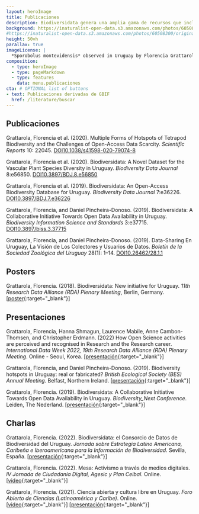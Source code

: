 ```yaml
---
layout: heroImage
title: Publicaciones
description: Biodiversidata genera una amplia gama de recursos que incluyen publicaciones, posters, presentaciones y charlas, derivados del trabajo de las y los integrantes del equipo
background: https://inaturalist-open-data.s3.amazonaws.com/photos/60508300/original.jpeg
#https://inaturalist-open-data.s3.amazonaws.com/photos/60508300/original.jpeg
height: 50vh
parallax: true
imageLicense: |
  *Sporobolus montevidensis* observed in Uruguay by Florencia Grattarola licensed under [CC BY](http://creativecommons.org/licenses/by/4.0/) via [iNaturalist](https://www.gbif.org/occurrence/2574126620)
composition:
  - type: heroImage
  - type: pageMarkdown
  - type: features
    data: menu.publicaciones
cta: # OPTIONAL list of buttons
- text: Publicaciones derivadas de GBIF
  href: /literature/buscar
---
```


## Publicaciones

Grattarola, Florencia et al. (2020). Multiple Forms of Hotspots of Tetrapod Biodiversity and the Challenges of Open-Access Data Scarcity. *Scientific Reports* 10: 22045. <a class="myDoi" href="https://doi.org/10.1038/s41598-020-79074-8" target="_blank"><span>DOI</span><span>10.1038/s41598-020-79074-8</span></a>

Grattarola, Florencia et al. (2020). Biodiversidata: A Novel Dataset for the Vascular Plant Species Diversity in Uruguay. *Biodiversity Data Journal* 8:e56850. <a class="myDoi" href="https://doi.org/10.3897/BDJ.8.e56850" target="_blank"><span>DOI</span><span>10.3897/BDJ.8.e56850</span></a>

Grattarola, Florencia et al. (2019). Biodiversidata: An Open-Access Biodiversity Database for Uruguay. *Biodiversity Data Journal* 7:e36226. <a class="myDoi" href="https://doi.org/10.3897/BDJ.7.e36226" target="_blank"><span>DOI</span><span>10.3897/BDJ.7.e36226</span></a>

Grattarola, Florencia, and Daniel Pincheira-Donoso. (2019). Biodiversidata: A Collaborative Initiative Towards Open Data Availability in Uruguay. *Biodiversity Information Science and Standards* 3:e37715. <a class="myDoi" href="https://doi.org/10.3897/biss.3.37715" target="_blank"><span>DOI</span><span>10.3897/biss.3.37715</span></a>

Grattarola, Florencia, and Daniel Pincheira-Donoso. (2019). Data-Sharing En Uruguay, La Visión de Los Colectores y Usuarios de Datos. *Boletín de la Sociedad Zoológica del Uruguay* 28(1): 1–14. <a class="myDoi" href="https://doi.org/10.26462/28.1.1" target="_blank"><span>DOI</span><span>10.26462/28.1.1</span></a>

## Posters

Grattarola, Florencia. (2018). Biodiversidata: New initiative for Uruguay. *11th Research Data Alliance (RDA) Plenary Meeting*, Berlin, Germany. [[poster](https://www.researchgate.net/publication/324363011_Biodiversidata_New_initiative_for_Uruguay){:target="_blank"}]


## Presentaciones

Grattarola, Florencia, Hanna Shmagun, Laurence Mabile, Anne Cambon-Thomsen, and Christopher Erdmann. (2022)
How Open Science activities are perceived and recognised in Research and the Research career. *International Data Week 2022, 19th Research Data Alliance (RDA) Plenary Meeting*. Online - Seoul, Korea. [[presentación](https://www.rd-alliance.org/system/files/documents/RDA%20P19%20SHARC%20ig%20session%20slides%20-%2020jun22.pdf){:target="_blank"}]  

Grattarola, Florencia, and Daniel Pincheira-Donoso. (2019). Biodiversity hotspots in Uruguay: real or fabricated? *British Ecological Society (BES) Annual Meeting*. Belfast, Northern Ireland. [[presentación](https://flograttarola.com/talk/biodiversity-hotspots-in-uruguay-real-or-fabricated/FGrattarola_BES2019_WEB.pdf){:target="_blank"}]  

Grattarola, Florencia. (2019). Biodiversidata: A Collaborative Initiative Towards Open Data Availability in Uruguay. *Biodiversity_Next Conference*. Leiden, The Nederland. [[presentación](https://flograttarola.com/talk/biodiversidata-a-collaborative-initiative-towards-open-data-availability-in-uruguay/Grattarola_and_Pincheira-Donoso_BiodNext_SS73.pdf){:target="_blank"}]  

## Charlas

Grattarola, Florencia. (2022). Biodiversidata: el Consorcio de Datos de Biodiversidad del Uruguay. *Jornada sobre Estrategia Latino Americana, Caribeña e Iberoamericana para la Información de Biodiversidad*. Sevilla, España. [[presentación](https://flograttarola.com/talk/biodiversidata-el-consorcio-de-datos-de-biodiversidad-del-uruguay/Biodiversidata_Sevilla.pdf){:target="_blank"}]  

Grattarola, Florencia. (2022). Mesa: Activismo a través de medios digitales. *IV Jornada de Ciudadanía Digital, Agesic y Plan Ceibal*. Online. [[video](https://youtu.be/NNA46QEZVQI){:target="_blank"}]  

Grattarola, Florencia. (2021). Ciencia abierta y cultura libre en Uruguay. *Foro Abierto de Ciencias (Latinoamérica y Caribe)*. Online. [[video](https://youtu.be/W6i6y87p2IM){:target="_blank"}] [[presentación](https://flograttarola.com/talk/ciencia-abierta-y-cultura-libre-en-uruguay/Charla_Foro_CILAC_2021.pdf){:target="_blank"}]  
